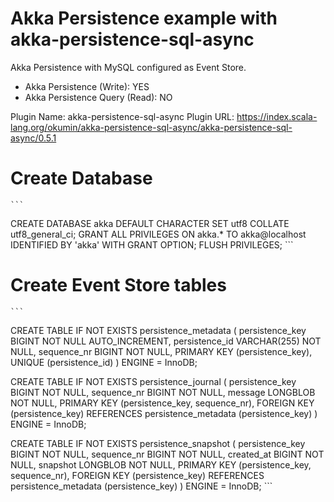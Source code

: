 # Akka Persistence example with akka-persistence-sql-async
Akka Persistence with MySQL configured as Event Store.
 - Akka Persistence (Write): YES
 - Akka Persistence Query (Read): NO  

Plugin Name: akka-persistence-sql-async
Plugin URL: https://index.scala-lang.org/okumin/akka-persistence-sql-async/akka-persistence-sql-async/0.5.1

# Create Database
    ```
CREATE DATABASE akka DEFAULT CHARACTER SET utf8 COLLATE utf8_general_ci;
GRANT ALL PRIVILEGES ON akka.* TO akka@localhost IDENTIFIED BY 'akka' WITH GRANT OPTION;
FLUSH PRIVILEGES;
    ```

# Create Event Store tables    
    ```
CREATE TABLE IF NOT EXISTS persistence_metadata (
  persistence_key BIGINT NOT NULL AUTO_INCREMENT,
  persistence_id VARCHAR(255) NOT NULL,
  sequence_nr BIGINT NOT NULL,
  PRIMARY KEY (persistence_key),
  UNIQUE (persistence_id)
) ENGINE = InnoDB;

CREATE TABLE IF NOT EXISTS persistence_journal (
  persistence_key BIGINT NOT NULL,
  sequence_nr BIGINT NOT NULL,
  message LONGBLOB NOT NULL,
  PRIMARY KEY (persistence_key, sequence_nr),
  FOREIGN KEY (persistence_key) REFERENCES persistence_metadata (persistence_key)
) ENGINE = InnoDB;

CREATE TABLE IF NOT EXISTS persistence_snapshot (
  persistence_key BIGINT NOT NULL,
  sequence_nr BIGINT NOT NULL,
  created_at BIGINT NOT NULL,
  snapshot LONGBLOB NOT NULL,
  PRIMARY KEY (persistence_key, sequence_nr),
  FOREIGN KEY (persistence_key) REFERENCES persistence_metadata (persistence_key)
) ENGINE = InnoDB;
    ```

